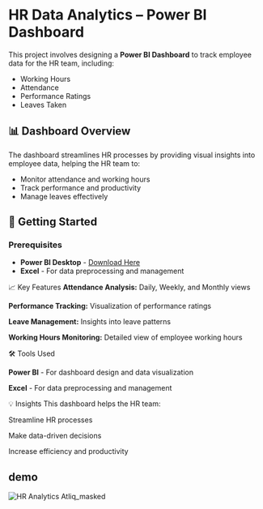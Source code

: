 # HR Data Analytics – Power BI Dashboard

This project involves designing a **Power BI Dashboard** to track employee data for the HR team, including:
- Working Hours
- Attendance
- Performance Ratings
- Leaves Taken

## 📊 Dashboard Overview
The dashboard streamlines HR processes by providing visual insights into employee data, helping the HR team to:
- Monitor attendance and working hours
- Track performance and productivity
- Manage leaves effectively

## 🚀 Getting Started

### Prerequisites
- **Power BI Desktop** - [Download Here](https://powerbi.microsoft.com)
- **Excel** - For data preprocessing and management



📈 Key Features
**Attendance Analysis:** Daily, Weekly, and Monthly views

**Performance Tracking:** Visualization of performance ratings

**Leave Management:** Insights into leave patterns

**Working Hours Monitoring:** Detailed view of employee working hours

🛠️ Tools Used

**Power BI** - For dashboard design and data visualization

**Excel** - For data preprocessing and management

💡 Insights
This dashboard helps the HR team:

Streamline HR processes

Make data-driven decisions

Increase efficiency and productivity



## demo 
![HR Analytics Atliq_masked](https://github.com/user-attachments/assets/301ecf14-6171-4c99-a6fd-94a373980a1b)

